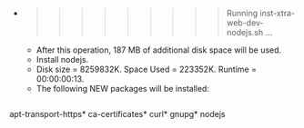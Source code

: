 * >>>>>>>>> Running inst-xtra-web-dev-nodejs.sh ...
  * After this operation, 187 MB of additional disk space will be used.
  * Install nodejs.
  * Disk size = 8259832K. Space Used = 223352K. Runtime = 00:00:00:13.
  * The following NEW packages will be installed:
  ```bash
apt-transport-https* ca-certificates* curl* gnupg* nodejs
  ```
